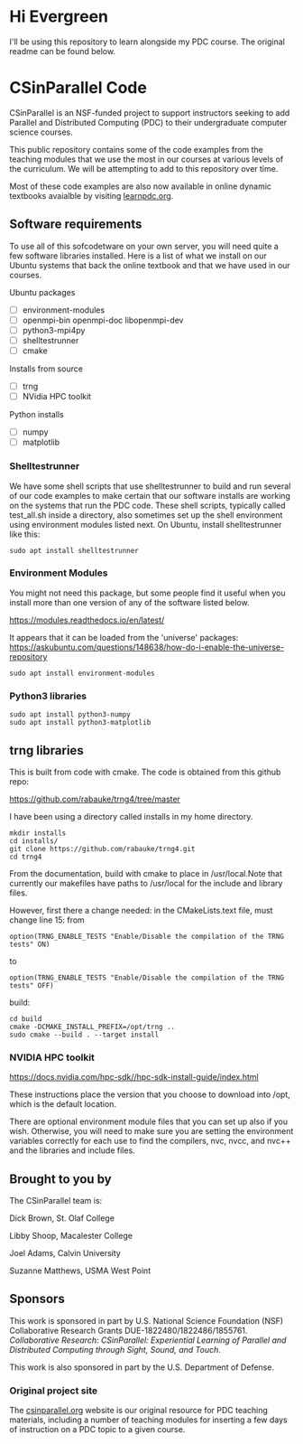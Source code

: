 # Hi Evergreen

I'll be using this repository to learn alongside my PDC course. The original readme can be found below.

# CSinParallel Code

CSinParallel is an NSF-funded project to support instructors seeking to add Parallel and Distributed Computing (PDC) to their undergraduate computer science courses.  

This public repository contains some of the code examples from the teaching modules that we use the most in our courses at various levels of the curriculum. We will be attempting to add to this repository over time.

Most of these code examples are also now available in online dynamic textbooks avaialble by visiting [learnpdc.org](https://www.learnpdc.org/).

## Software requirements

To use all of this sofcodetware on your own server, you will need quite a few software libraries installed. Here is a list of what we install on our Ubuntu systems that back the online textbook and that we have used in our courses.

Ubuntu packages

- [ ] environment-modules
- [ ] openmpi-bin openmpi-doc libopenmpi-dev
- [ ] python3-mpi4py
- [ ] shelltestrunner
- [ ] cmake

Installs from source
- [ ] trng
- [ ] NVidia HPC toolkit

Python installs
- [ ] numpy
- [ ] matplotlib

### Shelltestrunner

We have some shell scripts that use shelltestrunner to build and run several of our code examples to make certain that our software installs are working on the systems that run the PDC code. These shell scripts, typically called test_all.sh inside a directory, also sometimes set up the shell environment using environment modules listed next. On Ubuntu, install shelltestrunner like this:

    sudo apt install shelltestrunner

### Environment Modules

You might not need this package, but some people find it useful when you install more than one version of any of the software listed below.

https://modules.readthedocs.io/en/latest/

It appears that it can be loaded from the 'universe' packages:
https://askubuntu.com/questions/148638/how-do-i-enable-the-universe-repository

	sudo apt install environment-modules

### Python3 libraries

	sudo apt install python3-numpy
	sudo apt install python3-matplotlib

## trng libraries

This is built from code with cmake. The code is obtained from this github repo:

https://github.com/rabauke/trng4/tree/master

I have been using a directory called installs in my home directory.

	mkdir installs
	cd installs/
	git clone https://github.com/rabauke/trng4.git
	cd trng4

From the documentation, build with cmake to place in /usr/local.Note that currently our makefiles have paths to /usr/local for the include and library files.

However, first there a change needed: in the CMakeLists.text file, must change line 15:
from

	option(TRNG_ENABLE_TESTS "Enable/Disable the compilation of the TRNG tests" ON)

to

	option(TRNG_ENABLE_TESTS "Enable/Disable the compilation of the TRNG tests" OFF)

build:

	cd build
	cmake -DCMAKE_INSTALL_PREFIX=/opt/trng ..
	sudo cmake --build . --target install

	
### NVIDIA HPC toolkit

https://docs.nvidia.com/hpc-sdk//hpc-sdk-install-guide/index.html

These instructions place the version that you choose to download into /opt, which is the default location.

There are optional environment module files that you can set up also if you wish. Otherwise, you will need to make sure you are setting the environment variables correctly for each use to find the compilers, nvc, nvcc, and nvc++ and the libraries and include files.

## Brought to you by

The CSinParallel team is:

Dick Brown, St. Olaf College

Libby Shoop, Macalester College

Joel Adams, Calvin University

Suzanne Matthews, USMA West Point

## Sponsors

This work is sponsored in part by U.S. National Science Foundation (NSF) Collaborative Research Grants DUE-1822480/1822486/1855761. *Collaborative Research: CSinParallel: Experiential Learning of Parallel and Distributed Computing through Sight, Sound, and Touch*. 

This work is also sponsored in part by the U.S. Department of Defense.

### Original project site

The [csinparallel.org](https://csinparallel.org/index.html) website is our original resource for PDC teaching materials, including a number of teaching modules for inserting a few days of instruction on a PDC topic to a given course.